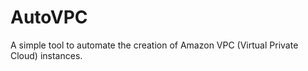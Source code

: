# AutoVPC

A simple tool to automate the creation of Amazon VPC (Virtual Private Cloud) instances.

